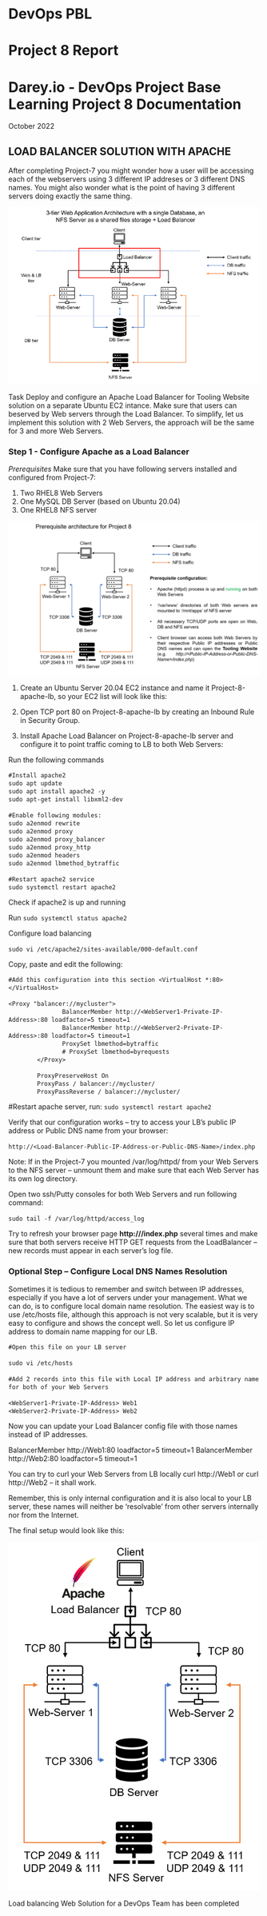 # DevOps PBL
# Project 8 Report

# Darey.io - DevOps Project Base Learning Project 8 Documentation

October 2022

## LOAD BALANCER SOLUTION WITH APACHE


After completing Project-7 you might wonder how a user will be accessing each of the webservers using 3 different IP addreses or 3 different DNS
names. You might also wonder what is the point of having 3 different servers doing exactly the same thing.


![project8 prerequisites](images/load_balancer_p8.png)

Task
Deploy and configure an Apache Load Balancer for Tooling Website solution on a separate Ubuntu EC2 intance. Make sure that users can beserved by Web servers through the Load Balancer.
To simplify, let us implement this solution with 2 Web Servers, the approach will be the same for 3 and more Web Servers.

### Step 1 - Configure Apache as a Load Balancer

*Prerequisites*
Make sure that you have following servers installed and configured from Project-7:

1. Two RHEL8 Web Servers
2. One MySQL DB Server (based on Ubuntu 20.04)
3. One RHEL8 NFS server

![project8 prerequisites](images/prerequisites-project8.png)

1. Create an Ubuntu Server 20.04 EC2 instance and name it Project-8-apache-lb, so your EC2 list will look like this:

2. Open TCP port 80 on Project-8-apache-lb by creating an Inbound Rule in Security Group.

3. Install Apache Load Balancer on Project-8-apache-lb server and configure it to point traffic coming to LB to both Web Servers:

Run the following commands

```
#Install apache2
sudo apt update
sudo apt install apache2 -y
sudo apt-get install libxml2-dev

#Enable following modules:
sudo a2enmod rewrite
sudo a2enmod proxy
sudo a2enmod proxy_balancer
sudo a2enmod proxy_http
sudo a2enmod headers
sudo a2enmod lbmethod_bytraffic

#Restart apache2 service
sudo systemctl restart apache2
```

Check if apache2 is up and running

Run `sudo systemctl status apache2`

Configure load balancing

`sudo vi /etc/apache2/sites-available/000-default.conf`

Copy, paste and edit the following:

```
#Add this configuration into this section <VirtualHost *:80>  </VirtualHost>

<Proxy "balancer://mycluster">
               BalancerMember http://<WebServer1-Private-IP-Address>:80 loadfactor=5 timeout=1
               BalancerMember http://<WebServer2-Private-IP-Address>:80 loadfactor=5 timeout=1
               ProxySet lbmethod=bytraffic
               # ProxySet lbmethod=byrequests
        </Proxy>

        ProxyPreserveHost On
        ProxyPass / balancer://mycluster/
        ProxyPassReverse / balancer://mycluster/

```
#Restart apache server, run:
`sudo systemctl restart apache2`

Verify that our configuration works – try to access your LB’s public IP address or Public DNS name from your browser:

`http://<Load-Balancer-Public-IP-Address-or-Public-DNS-Name>/index.php`

Note: If in the Project-7 you mounted /var/log/httpd/ from your Web Servers to the NFS server – unmount them and make sure that each Web Server has its own log directory.

Open two ssh/Putty consoles for both Web Servers and run following command:

`sudo tail -f /var/log/httpd/access_log`

Try to refresh your browser page **http://<Load-Balancer-Public-IP-Address-or-Public-DNS-Name>/index.php** several times and make sure that both servers receive HTTP GET requests from the LoadBalancer – new records must appear in each server’s log file.

### Optional Step – Configure Local DNS Names Resolution
Sometimes it is tedious to remember and switch between IP addresses, especially if you have a lot of servers under your management.
What we can do, is to configure local domain name resolution. The easiest way is to use /etc/hosts file, although this approach is not very scalable, but it is very easy to configure and shows the concept well. So let us configure IP address to domain name mapping for our LB.

```
#Open this file on your LB server

sudo vi /etc/hosts

#Add 2 records into this file with Local IP address and arbitrary name for both of your Web Servers

<WebServer1-Private-IP-Address> Web1
<WebServer2-Private-IP-Address> Web2
```

Now you can update your Load Balancer config file with those names instead of IP addresses.

BalancerMember http://Web1:80 loadfactor=5 timeout=1
BalancerMember http://Web2:80 loadfactor=5 timeout=1

You can try to curl your Web Servers from LB locally curl http://Web1 or curl http://Web2 – it shall work.

Remember, this is only internal configuration and it is also local to your LB server, these names will neither be ‘resolvable’ from other servers internally nor from the Internet.

The final setup would look like this:

![project 8 final](images/project8_final.png)

Load balancing Web Solution for a DevOps Team has been completed
